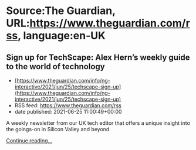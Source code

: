 # Source:The Guardian, URL:https://www.theguardian.com/rss, language:en-UK

## Sign up for TechScape: Alex Hern’s weekly guide to the world of technology
 - [https://www.theguardian.com/info/ng-interactive/2021/jun/25/techscape-sign-up](https://www.theguardian.com/info/ng-interactive/2021/jun/25/techscape-sign-up)
 - RSS feed: https://www.theguardian.com/rss
 - date published: 2021-06-25 11:00:49+00:00

<p>A weekly newsletter from our UK tech editor that offers a unique insight into the goings-on in Silicon Valley and beyond</p> <a href="https://www.theguardian.com/info/ng-interactive/2021/jun/25/techscape-sign-up">Continue reading...</a>

